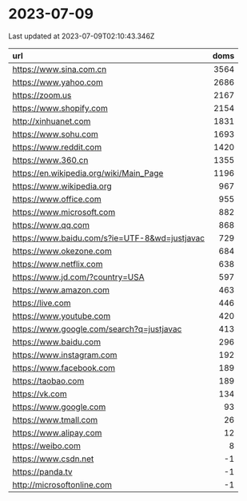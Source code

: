 # 2023-07-09

<!-- BEGIN -->
Last updated at 2023-07-09T02:10:43.346Z

url | doms
:- | -:
https://www.sina.com.cn | 3564
https://www.yahoo.com | 2686
https://zoom.us | 2167
https://www.shopify.com | 2154
http://xinhuanet.com | 1831
https://www.sohu.com | 1693
https://www.reddit.com | 1420
https://www.360.cn | 1355
https://en.wikipedia.org/wiki/Main_Page | 1196
https://www.wikipedia.org | 967
https://www.office.com | 955
https://www.microsoft.com | 882
https://www.qq.com | 868
https://www.baidu.com/s?ie=UTF-8&wd=justjavac | 729
https://www.okezone.com | 684
https://www.netflix.com | 638
https://www.jd.com/?country=USA | 597
https://www.amazon.com | 463
https://live.com | 446
https://www.youtube.com | 420
https://www.google.com/search?q=justjavac | 413
https://www.baidu.com | 296
https://www.instagram.com | 192
https://www.facebook.com | 189
https://taobao.com | 189
https://vk.com | 134
https://www.google.com | 93
https://www.tmall.com | 26
https://www.alipay.com | 12
https://weibo.com | 8
https://www.csdn.net | -1
https://panda.tv | -1
http://microsoftonline.com | -1
<!-- END -->
